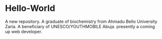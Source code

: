 # Hello-World
A new repository.
A graduate of biochemistry from Ahmadu Bello University Zaria. A beneficiary of UNESCO/YOUTHMOBILE Abuja. presently a coming up web developer.
